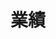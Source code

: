 ---
widget: collection
headless: true
weight: 30
title: 業績
content:
  count: 0
  filters:
    folders: ["publication"]
  sort_by: "Date"
  sort_ascending: false
design:
  view: compact
  columns: "1"
---